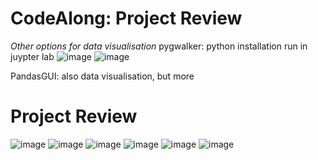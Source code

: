 # CodeAlong: Project Review
_Other options for data visualisation_
pygwalker: python installation run in juypter lab 
![image](https://github.com/AlicenJoyHenning/CSS_Project_IMDB_Data/assets/129797527/6a684143-bf2d-458c-a65b-a9092692c94d)
![image](https://github.com/AlicenJoyHenning/CSS_Project_IMDB_Data/assets/129797527/d47f1b6d-c1fa-4867-9169-8f824273d92b)

PandasGUI: also data visualisation, but more 



# Project Review
![image](https://github.com/AlicenJoyHenning/CSS_Project_IMDB_Data/assets/129797527/a4dc514c-c393-4cc6-9a22-68e76b4853fc)
![image](https://github.com/AlicenJoyHenning/CSS_Project_IMDB_Data/assets/129797527/371d77c6-88e3-4b3f-90c7-38594be928a2)
![image](https://github.com/AlicenJoyHenning/CSS_Project_IMDB_Data/assets/129797527/90fe7691-a241-4e26-ab90-d39da744d5cb)
![image](https://github.com/AlicenJoyHenning/CSS_Project_IMDB_Data/assets/129797527/e43eafd8-4727-453c-8a0b-5ca2d7d63b74)
![image](https://github.com/AlicenJoyHenning/CSS_Project_IMDB_Data/assets/129797527/a4264e96-0046-44c9-8ffb-8466cd3e17a9)
![image](https://github.com/AlicenJoyHenning/CSS_Project_IMDB_Data/assets/129797527/1e24e493-12d6-453f-836b-df9bf65d12ed)



